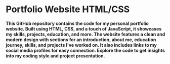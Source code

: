 <h1>Portfolio Website HTML/CSS</h1>
<p> <b>This GitHub repository contains the code for my personal portfolio website. Built using HTML, CSS, and a touch of JavaScript,
it showcases my skills, projects, education, and more. The website features a clean and modern design with sections for an 
introduction, about me, education journey, skills, and projects I've worked on. It also includes links to my social media profiles 
for easy connection. Explore the code to get insights into my coding style and project presentation.<b> </b></p>
